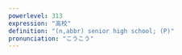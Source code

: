 ```yaml
---
powerlevel: 313
expression: "高校"
definition: "(n,abbr) senior high school; (P)"
pronunciation: "こうこう"
---
```

